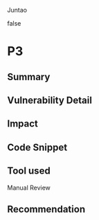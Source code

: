Juntao

false

# P3

## Summary

## Vulnerability Detail

## Impact

## Code Snippet

## Tool used

Manual Review

## Recommendation
